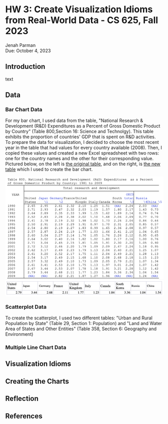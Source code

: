 # HW 3: Create Visualization Idioms from Real-World Data - CS 625, Fall 2023

Jenah Parman\
Due: October 4, 2023

## Introduction
text


## Data

### Bar Chart Data
For my bar chart, I used data from the table, "National Research & Development (R&D) Expenditures as a Percent of Gross Domestic Product by Country" (Table 800,Section 16: Science and Technolgy). This table exhibits the proportion of countries' GDP that is spent on R&D activities.\
To prepare the data for visualization, I decided to choose the most recent year in the table that had values for every country available (2008). Then, I copied these values and created a new Excel spreadsheet with two rows: one for the country names and the other for their corresponding value. Pictured below, on the left is <a href="/HW3/Resources/12s0800.xls">the original table</a>, and on the right, is <a href="/HW3/Resources/r&d.xlsx">the new table</a> which I used to create the bar chart.

<p float="left">
<img src="/HW3/Resources/screenshot1.png" width="499" alt="cat pet typo">
<img align=top src="/HW3/Resources/screenshot2.png" width="499" alt="dog pet typo">
</p>

### Scatterplot Data
To create the scatterplot, I used two different tables: "Urban and Rural Population by State" (Table 29, Section 1: Population) and "Land and Water Area of States and Other Entities" (Table 358, Section 6: Geography and Environment)

### Multiple Line Chart Data

## Visualization Idioms




## Creating the Charts



## Reflection




## References

